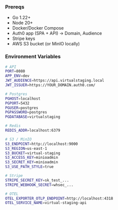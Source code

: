 ### Prereqs
- Go 1.22+
- Node 20+
- Docker/Docker Compose
- Auth0 app (SPA + API) → Domain, Audience
- Stripe keys
- AWS S3 bucket (or MinIO locally)

### Environment Variables

```sh
# API
PORT=8080
APP_ENV=dev
JWT_AUDIENCE=https://api.virtualstaging.local
JWT_ISSUER=https://YOUR_DOMAIN.auth0.com/

# Postgres
PGHOST=localhost
PGPORT=5432
PGUSER=postgres
PGPASSWORD=postgres
PGDATABASE=virtualstaging

# Redis
REDIS_ADDR=localhost:6379

# S3 / MinIO
S3_ENDPOINT=http://localhost:9000
S3_REGION=us-east-1
S3_BUCKET=virtual-staging
S3_ACCESS_KEY=minioadmin
S3_SECRET_KEY=minioadmin
S3_USE_PATH_STYLE=true

# Stripe
STRIPE_SECRET_KEY=sk_test_...
STRIPE_WEBHOOK_SECRET=whsec_...

# OTEL
OTEL_EXPORTER_OTLP_ENDPOINT=http://localhost:4318
OTEL_SERVICE_NAME=virtual-staging-api
```
